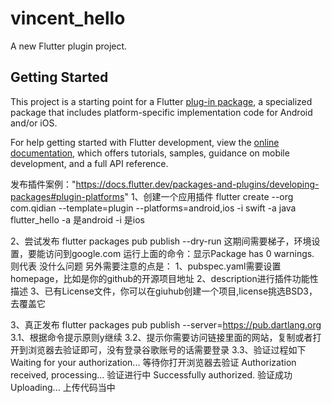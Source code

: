 # vincent_hello

A new Flutter plugin project.

## Getting Started

This project is a starting point for a Flutter
[plug-in package](https://flutter.dev/developing-packages/),
a specialized package that includes platform-specific implementation code for
Android and/or iOS.

For help getting started with Flutter development, view the
[online documentation](https://flutter.dev/docs), which offers tutorials,
samples, guidance on mobile development, and a full API reference.



发布插件案例："https://docs.flutter.dev/packages-and-plugins/developing-packages#plugin-platforms"
1、创建一个应用插件
flutter create --org com.qidian --template=plugin --platforms=android,ios -i swift -a java flutter_hello
-a 是android 
-i 是ios

2、尝试发布
flutter packages pub publish --dry-run
这期间需要梯子，环境设置，要能访问到google.com
运行上面的命令：显示Package has 0 warnings. 则代表 没什么问题
另外需要注意的点是：
1、pubspec.yaml需要设置homepage，比如是你的github的开源项目地址
2、description进行插件功能性描述
3、已有License文件，你可以在giuhub创建一个项目,license挑选BSD3，去覆盖它

3、真正发布
flutter packages pub publish --server=https://pub.dartlang.org
3.1、根据命令提示原则y继续
3.2、提示你需要访问链接里面的网站，复制或者打开到浏览器去验证即可，没有登录谷歌账号的话需要登录
3.3、验证过程如下
Waiting for your authorization... 等待你打开浏览器去验证
Authorization received, processing... 验证进行中
Successfully authorized. 验证成功
Uploading... 上传代码当中
